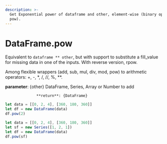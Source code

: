 ```yaml
---
description: >-
  Get Exponential power of dataframe and other, element-wise (binary operator
  pow).
---
```


# DataFrame.pow

Equivalent to `dataframe ** other`, but with support to substitute a fill\_value for missing data in one of the inputs. With reverse version, rpow.

Among flexible wrappers \(add, sub, mul, div, mod, pow\) to arithmetic operators: +, -, \*, /, //, %, \*\*.

**parameter**: {other} DataFrame, Series, Array or Number to add

                  **return**: {DataFrame}



```javascript
let data = [[0, 2, 4], [360, 180, 360]]
let df = new DataFrame(data)
df.pow(2)
```



```javascript
let data = [[0, 2, 4], [360, 180, 360]]
let sf = new Series([1, 2, 1])
let df = new DataFrame(data)
df.pow(sf)
```

